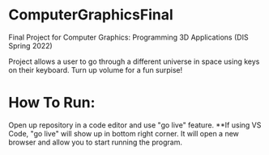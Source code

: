 # ComputerGraphicsFinal
Final Project for Computer Graphics: Programming 3D Applications (DIS Spring 2022)

Project allows a user to go through a different universe in space using keys on their keyboard. Turn up volume for a fun surpise!  

# How To Run: 
Open up repository in a code editor and use "go live" feature. 
**If using VS Code, "go live" will show up in bottom right corner. It will open a new browser and allow you to start running the program. 
